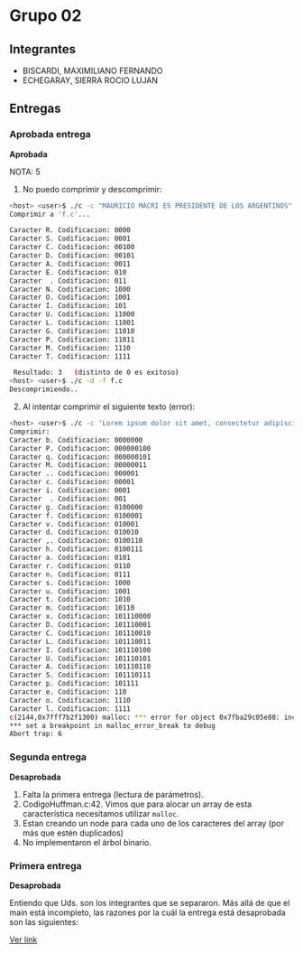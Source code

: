 # Grupo 02

## Integrantes

* BISCARDI, MAXIMILIANO FERNANDO
* ECHEGARAY, SIERRA ROCIO LUJAN

## Entregas

### Aprobada  entrega 

**Aprobada** 

NOTA: 5
1. No puedo comprimir y descomprimir:

```sh
<host> <user>$ ./c -c "MAURICIO MACRI ES PRESIDENTE DE LOS ARGENTINOS" -o f.c
Comprimir a 'f.c'...

Caracter R. Codificacion: 0000
Caracter S. Codificacion: 0001
Caracter C. Codificacion: 00100
Caracter D. Codificacion: 00101
Caracter A. Codificacion: 0011
Caracter E. Codificacion: 010
Caracter  . Codificacion: 011
Caracter N. Codificacion: 1000
Caracter O. Codificacion: 1001
Caracter I. Codificacion: 101
Caracter U. Codificacion: 11000
Caracter L. Codificacion: 11001
Caracter G. Codificacion: 11010
Caracter P. Codificacion: 11011
Caracter M. Codificacion: 1110
Caracter T. Codificacion: 1111

 Resultado: 3   (distinto de 0 es exitoso)
<host> <user>$ ./c -d -f f.c
Descomprimiendo..

```

2. Al intentar comprimir el siguiente texto (error):

```sh
<host> <user>$ ./c -c 'Lorem ipsum dolor sit amet, consectetur adipiscing elit. In non libero ante. Curabitur ornare nibh arcu, in gravida felis ultricies vitae. Ut vitae sem ullamcorper nunc tincidunt cursus sit amet non ante. Duis convallis mauris ac dolor tempor, sed vehicula lacus viverra. Morbi ultricies rhoncus urna non condimentum. Maecenas egestas sit amet turpis a finibus. Aliquam et ultrices nunc, vitae molestie velit. Morbi congue sodales dui eu fermentum. Sed ornare ex at libero pellentesque, vel ornare eros efficitur. Phasellus in magna purus. Praesent iaculis molestie congue'
Comprimir:
Caracter b. Codificacion: 0000000
Caracter P. Codificacion: 000000100
Caracter q. Codificacion: 000000101
Caracter M. Codificacion: 00000011
Caracter .. Codificacion: 000001
Caracter c. Codificacion: 00001
Caracter i. Codificacion: 0001
Caracter  . Codificacion: 001
Caracter g. Codificacion: 0100000
Caracter f. Codificacion: 0100001
Caracter v. Codificacion: 010001
Caracter d. Codificacion: 010010
Caracter ,. Codificacion: 0100110
Caracter h. Codificacion: 0100111
Caracter a. Codificacion: 0101
Caracter r. Codificacion: 0110
Caracter n. Codificacion: 0111
Caracter s. Codificacion: 1000
Caracter u. Codificacion: 1001
Caracter t. Codificacion: 1010
Caracter m. Codificacion: 10110
Caracter x. Codificacion: 101110000
Caracter D. Codificacion: 101110001
Caracter C. Codificacion: 101110010
Caracter L. Codificacion: 101110011
Caracter I. Codificacion: 101110100
Caracter U. Codificacion: 101110101
Caracter A. Codificacion: 101110110
Caracter S. Codificacion: 101110111
Caracter p. Codificacion: 101111
Caracter e. Codificacion: 110
Caracter o. Codificacion: 1110
Caracter l. Codificacion: 1111
c(2144,0x7fff7b2f1300) malloc: *** error for object 0x7fba29c05e88: incorrect checksum for freed object - object was probably modified after being freed.
*** set a breakpoint in malloc_error_break to debug
Abort trap: 6
```
### Segunda entrega 

**Desaprobada**

1. Falta la primera entrega (lectura de parámetros).
2. CodigoHuffman.c:42. Vimos que para alocar un array de esta característica necesitamos utilizar ```malloc```.
3. Estan creando un node para cada uno de los caracteres del array (por más que estén duplicados)
4. No implementaron el árbol binario.

### Primera entrega

**Desaprobada**

Entiendo que Uds. son los integrantes que se separaron. Más allá de que el main está incompleto, las razones por la cuál la entrega está desaprobada son las siguientes:

[Ver link](https://github.com/untref/clanguage/tree/master/tps/201602c/grupo_01)
